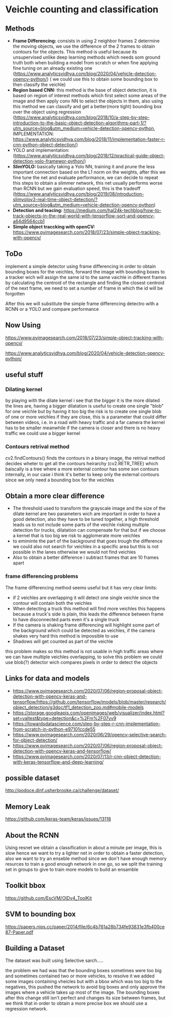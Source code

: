 # Veichle counting and classification

## Methods 

- **Frame Differencing:** consists in using 2 neighbor frames 2 determine the moving objects, we use the difference of the 2 frames to obtain contours for the objects.
  This method is useful because its unsupervised unlike deep learning methods which needs som ground truth both when building a model from scratch or when fine applying fine tuning on an already existing one (https://www.analyticsvidhya.com/blog/2020/04/vehicle-detection-opencv-python/) ( we could use this to obtain some bounding box to then classify the veichle)
- **Region based CNN:** this method is the base of object detection, it is based on region of interest methods which first select some areas of the image and then apply conv NN to select the objects in them, also using this method we can classify and get a better(more tight) bounding box over the object using regression (https://www.analyticsvidhya.com/blog/2018/10/a-step-by-step-introduction-to-the-basic-object-detection-algorithms-part-1/?utm_source=blog&utm_medium=vehicle-detection-opencv-python, IMPLEMENTATION: https://www.analyticsvidhya.com/blog/2018/11/implementation-faster-r-cnn-python-object-detection/)
- YOLO and implementation: (https://www.analyticsvidhya.com/blog/2018/12/practical-guide-object-detection-yolo-framewor-python/)
- **SlimYOLO:** basically taking a Yolo NN, training it and prune the less important connection based on the L1 norm on the weights, after this we fine tune the net and evaluate performance, we can decide to repeat this steps to obtain a slimmer network, this net usually performs worse than RCNN but we gain evaluation speed, this is the tradeoff (https://www.analyticsvidhya.com/blog/2019/08/introduction-slimyolov3-real-time-object-detection/?utm_source=blog&utm_medium=vehicle-detection-opencv-python)
- **Detection and teacing:** https://medium.com/hal24k-techblog/how-to-track-objects-in-the-real-world-with-tensorflow-sort-and-opencv-a64d9564ccb1
- **Simple object traccking with openCV:** https://www.pyimagesearch.com/2018/07/23/simple-object-tracking-with-opencv/

## ToDo

implement a simple detector using frame differencing in order to obtain bounding boxes for the veichles, forward the image with bounding boxes to a tracker wich will assign the same id to the same vaichle in different frames by calculating the centroid of the rectangle and finding the closest centroid of the next frame, we need to set a number of frame in which the id will be forgotten 

After this we will substitute the simple frame differencing detectro with a RCNN or a YOLO and compare performance

## Now Using

https://www.pyimagesearch.com/2018/07/23/simple-object-tracking-with-opencv/

https://www.analyticsvidhya.com/blog/2020/04/vehicle-detection-opencv-python/

## useful stuff

### Dilating kernel

by playing with the dilate kernel i see that the bigger it is the more dilated the lines are, having a bigger dilatation is useful to create one single "blob" for one veichle but by having it too big the risk is to create one single blob of one or more veichles if they are close, this is a parameter that could differ between videos, i.e. in a road with heavy traffic and a far camera the kernel has to be smaller meanwhile if the camera is closer and there is no heavy traffic we could use a bigger kernel

### Contours retrival method

cv2.findContours() finds the contours in a binary image, the retrival method decides wheter to get all the contours heirarchy (cv2.RETR_TREE) which baiscally is a tree where a more external contour has some son contours internally, in our case i think it's better to keep only the external contours since we only need a bounding box for the veichles 

## Obtain a more clear difference

- The threshold used to transform the grayscale image and the size of the dilate kernel are two parameters wich are important in order to have a good detection, also they have to be tuned together, a high threshold leads us to not include some parts of the veichle risking multiple detection for trucks, dilatation can compensate for that but if we choose a kernel that is too big we risk to agglomerate more veichles 
- to emiminte the part of the background that goes trough the difference we could also not search for veichles in a specific area but this is not possible in the lanes otherwise we would not find veichles
- Also to obtain a better difference i subtract frames that are 10 frames apart

### frame differencing problems

The frame differencing method seems useful but it has very clear limits:

- if 2 veichles are overlapping it will detect one single veichle since the contour will contain both the veichles 
- When detecting a truck this method will find more veichles this happens because a truck's side is plain, this leads the difference between frame to have disconnected parts even it's a single truck
- If the camera is shaking frame differencing will highlight some part of the background which could be detected as veichles, if the camera shakes very hard this method is impossible to use 
- Shadows will get counted as part of the veichle 

this problem makes so this method is not usable in high traffic areas where we can have multiple veichles overlapping, to solve this problem we could use blob(?) detector wich compares pixels in order to detect the objects

## Links for data and models 

- https://www.pyimagesearch.com/2020/07/06/region-proposal-object-detection-with-opencv-keras-and-tensorflow/https://github.com/tensorflow/models/blob/master/research/object_detection/g3doc/tf1_detection_zoo.md#mobile-models 
- https://storage.googleapis.com/openimages/web/visualizer/index.html?set=valtest&type=detection&c=%2Fm%2F07yv9
- https://towardsdatascience.com/step-by-step-r-cnn-implementation-from-scratch-in-python-e97101ccde55
- https://www.pyimagesearch.com/2020/06/29/opencv-selective-search-for-object-detection/
- https://www.pyimagesearch.com/2020/07/06/region-proposal-object-detection-with-opencv-keras-and-tensorflow/
- https://www.pyimagesearch.com/2020/07/13/r-cnn-object-detection-with-keras-tensorflow-and-deep-learning/

## possible dataset

http://podoce.dinf.usherbrooke.ca/challenge/dataset/

## Memory Leak

https://github.com/keras-team/keras/issues/13118

## About the RCNN

Using resnet we obtain a classification in about a minute per image, this is slow hence we want to try a lighter net in order to obtain a faster detection, also we want to try an enseble method since we don't have enough memory resurces to train a good enough network in one go, so we split the training set in groups to give to train more models to build an ensamble

## Toolkit bbox

https://github.com/EscVM/OIDv4_ToolKit

## SVM to bounding box

https://papers.nips.cc/paper/2014/file/6c4b761a28b734fe93831e3fb400ce87-Paper.pdf

## Building a Dataset

The dataset was built using Selective sarch.....

the problem we had was that the bounding boxes sometimes were too big and sometimes contained two or more vehicles, to resolve it we added some images containing vheicles but with a bbox which was too big to the negatives, this pushed the network to avoid big boxes and only approve the images where a vehicle takes up most of the image.
The bounding boxes after this change still isn't perfect and changes its size between frames, but we think that in order to obtain a more precise box we should use a regression network.